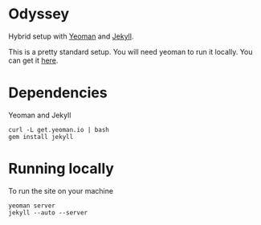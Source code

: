 Odyssey
=======

Hybrid setup with [Yeoman](http://yeoman.io/) and [Jekyll](http://jekyllrb.com/).

This is a pretty standard  setup. You will need yeoman to run it locally. You can get it [here](http://yeoman.io/installation.html).

Dependencies
=======

Yeoman and Jekyll

```
curl -L get.yeoman.io | bash
gem install jekyll
```

Running locally
=======

To run the site on your machine

```
yeoman server
jekyll --auto --server
```
